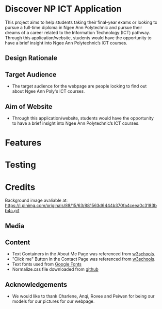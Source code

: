 # Discover NP ICT Application
This project aims to help students taking their final-year exams or looking to pursue a full-time diploma in Ngee Ann Polytechnic and pursue their dreams of a career related to the Information Technology (ICT) pathway. Through this application/website, students would have the opportunity to have a brief insight into Ngee Ann Polytechnic’s ICT courses.
## Design Rationale

## Target Audience
* The target audience for the webpage are people looking to find out about Ngee Ann Poly's ICT courses.
## Aim of Website
* Through this application/website, students would have the opportunity to have a brief insight into Ngee Ann Polytechnic’s ICT courses.

# Features


# Testing

# Credits
Background image avaliable at:
https://i.pinimg.com/originals/88/15/63/881563d6444b370fa4ceea0c3183bb4c.gif

## Media

## Content
* Text Containers in the About Me Page was referenced from [w3schools](https://www.w3schools.com/css/default.asp).
* "Click me" Button in the Contact Page was referenced from [w3schools](https://www.w3schools.com/howto/howto_js_scroll_to_top.asp).
* Text fonts used from [Google Fonts](https://fonts.google.com/)
* Normalize.css file downloaded from [github](https://necolas.github.io/normalize.css/)
## Acknowledgements
* We would like to thank Charlene, Anqi, Rovee and Peiwen for being our models for our pictures for our webpage.
